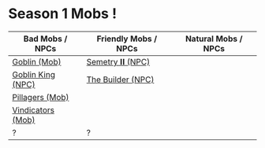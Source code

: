 # Season 1 Mobs !

Bad Mobs / NPCs                   | Friendly Mobs / NPCs          | Natural Mobs / NPCs  |
--------------------------------- | ----------------------------- | -------------------- |
[Goblin (Mob)](#goblin)           | [Semetry 𝐈𝐈 (NPC)](#semetry)   |                      |
[Goblin King (NPC)](#goblinking)  | [The Builder (NPC)](#builder) |                      |
[Pillagers (Mob)](#pillagers)     |                               |                      |
[Vindicators (Mob)](#vindicators) |                               |                      |
?                                 | ?                             |                      |

